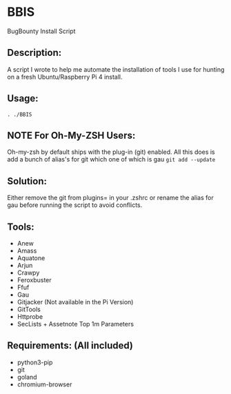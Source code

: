# BBIS
BugBounty Install Script

## Description:

A script I wrote to help me automate the installation of tools I use for hunting on a fresh Ubuntu/Raspberry Pi 4 install.


## Usage:

```
. ./BBIS
```

## NOTE For Oh-My-ZSH Users:

Oh-my-zsh by default ships with the plug-in (git) enabled. All this does is add a bunch of alias's for git which one of which is gau `git add --update` 

## Solution:

Either remove the git from plugins= in your .zshrc or rename the alias for gau before running the script to avoid conflicts. 

## Tools:

 - Anew
 - Amass
 - Aquatone
 - Arjun
 - Crawpy
 - Feroxbuster
 - Ffuf
 - Gau
 - Gitjacker (Not available in the Pi Version)
 - GitTools
 - Httprobe
 - SecLists + Assetnote Top 1m Parameters

## Requirements: (All included)

 - python3-pip
 - git
 - goland
 - chromium-browser
